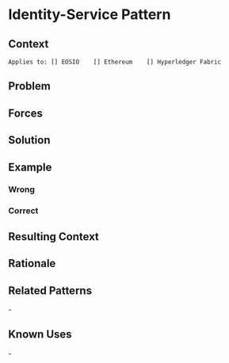 # Identity-Service Pattern

## Context

``Applies to: [] EOSIO    [] Ethereum    [] Hyperledger Fabric``
## Problem


## Forces


## Solution
 

## Example
### Wrong


### Correct


## Resulting Context

## Rationale


## Related Patterns
\-

## Known Uses
\-

